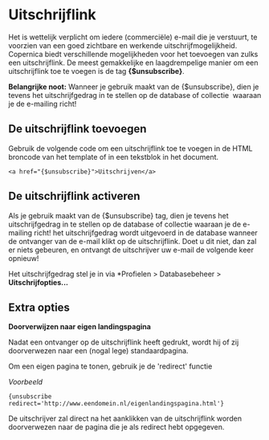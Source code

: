 # Uitschrijflink

Het is wettelijk verplicht om iedere (commerciële) e-mail die je
verstuurt, te voorzien van een goed zichtbare en werkende
uitschrijfmogelijkheid. Copernica biedt verschillende mogelijkheden voor
het toevoegen van zulks een uitschrijflink. De meest gemakkelijke en
laagdrempelige manier om een uitschrijflink toe te voegen is de tag
**{$unsubscribe}**.

**Belangrijke noot:** Wanneer je gebruik maakt van de {$unsubscribe},
dien je tevens het uitschrijfgedrag in te stellen op de database of collectie 
waaraan je de e-mailing richt!

## De uitschrijflink toevoegen

Gebruik de volgende code om een uitschrijflink toe te voegen in de HTML
broncode van het template of in een tekstblok in het document.

`<a href="{$unsubscribe}">Uitschrijven</a>`

## De uitschrijflink activeren

Als je gebruik maakt van de {$unsubscribe} tag, dien je tevens het
uitschrijfgedrag in te stellen op de database of collectie waaraan je de
e-mailing richt! het uitschrijfgedrag wordt uitgevoerd in de database
wanneer de ontvanger van de e-mail klikt op de uitschrijflink. Doet u
dit niet, dan zal er niets gebeuren, en ontvangt de uitschrijver uw
e-mail de volgende keer opnieuw!

Het uitschrijfgedrag stel je in via \*Profielen \> Databasebeheer \>
**Uitschrijfopties...**

## Extra opties

**Doorverwijzen naar eigen landingspagina**

Nadat een ontvanger op de uitschrijflink heeft gedrukt, wordt hij of zij
doorverwezen naar een (nogal lege) standaardpagina.

Om een eigen pagina te tonen, gebruik je de 'redirect' functie

*Voorbeeld*

`{unsubscribe redirect='http://www.eendomein.nl/eigenlandingspagina.html'}`

De uitschrijver zal direct na het aanklikken van de uitschrijflink
worden doorverwezen naar de pagina die je als redirect hebt opgegeven.